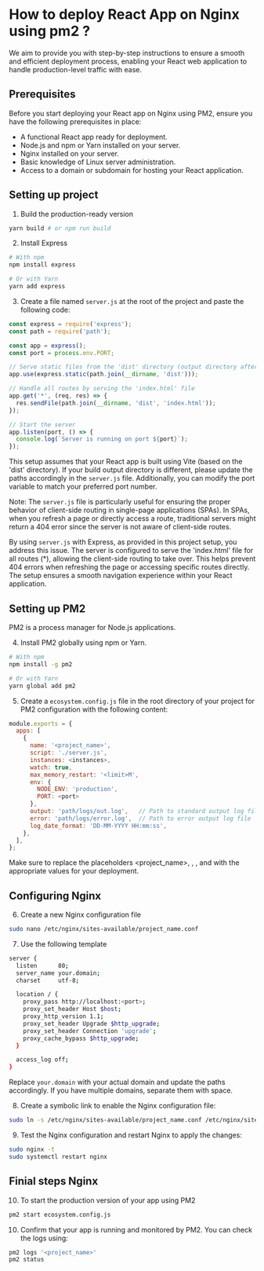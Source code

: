 # How to deploy React App on Nginx using pm2 ?

We aim to provide you with step-by-step instructions to ensure a smooth and efficient deployment process, enabling your React web application to handle production-level traffic with ease.

## Prerequisites

Before you start deploying your React app on Nginx using PM2, ensure you have the following prerequisites in place:

- A functional React app ready for deployment.
- Node.js and npm or Yarn installed on your server.
- Nginx installed on your server.
- Basic knowledge of Linux server administration.
- Access to a domain or subdomain for hosting your React application.

## Setting up project

1.  Build the production-ready version

```sh
yarn build # or npm run build
```

2. Install Express 

```sh
# With npm
npm install express

# Or with Yarn
yarn add express
```

3. Create a file named `server.js` at the root of the project and paste the following code:

```javascript
const express = require('express');
const path = require('path');

const app = express();
const port = process.env.PORT;

// Serve static files from the 'dist' directory (output directory after building the React app)
app.use(express.static(path.join(__dirname, 'dist')));

// Handle all routes by serving the 'index.html' file
app.get('*', (req, res) => {
  res.sendFile(path.join(__dirname, 'dist', 'index.html'));
});

// Start the server
app.listen(port, () => {
  console.log(`Server is running on port ${port}`);
});
```

This setup assumes that your React app is built using Vite (based on the 'dist' directory). If your build output directory is different, please update the paths accordingly in the `server.js` file. Additionally, you can modify the port variable to match your preferred port number.

Note:
The `server.js` file is particularly useful for ensuring the proper behavior of client-side routing in single-page applications (SPAs). In SPAs, when you refresh a page or directly access a route, traditional servers might return a 404 error since the server is not aware of client-side routes.

By using `server.js` with Express, as provided in this project setup, you address this issue. The server is configured to serve the 'index.html' file for all routes (*), allowing the client-side routing to take over. This helps prevent 404 errors when refreshing the page or accessing specific routes directly. The setup ensures a smooth navigation experience within your React application.

## Setting up PM2

PM2 is a process manager for Node.js applications. 

4. Install PM2 globally using npm or Yarn.

```sh
# With npm
npm install -g pm2

# Or with Yarn
yarn global add pm2
```

5. Create a `ecosystem.config.js` file in the root directory of your project for PM2 configuration with the following content:

```js
module.exports = {
  apps: [
    {
      name: '<project_name>',
      script: './server.js',
      instances: <instances>,
      watch: true,
      max_memory_restart: '<limit>M',
      env: {
        NODE_ENV: 'production',
        PORT: <port>
      },
      output: 'path/logs/out.log',   // Path to standard output log file
      error: 'path/logs/error.log',  // Path to error output log file
      log_date_format: 'DD-MM-YYYY HH:mm:ss',
    },
  ],
};
```

Make sure to replace the placeholders <project_name>, <instances>, <limit>, and <port> with the appropriate values for your deployment.

## Configuring Nginx

6. Create a new Nginx configuration file

```sh
sudo nano /etc/nginx/sites-available/project_name.conf
```

7. Use the following template

```sh
server {
  listen      80;
  server_name your.domain;
  charset     utf-8;

  location / {
    proxy_pass http://localhost:<port>;
    proxy_set_header Host $host;
    proxy_http_version 1.1;
    proxy_set_header Upgrade $http_upgrade;
    proxy_set_header Connection 'upgrade';
    proxy_cache_bypass $http_upgrade;
  }

  access_log off;
}
```
Replace `your.domain` with your actual domain and update the paths accordingly. If you have multiple domains, separate them with space.

8. Create a symbolic link to enable the Nginx configuration file:

```sh
sudo ln -s /etc/nginx/sites-available/project_name.conf /etc/nginx/sites-enabled/
```

9. Test the Nginx configuration and restart Nginx to apply the changes:

```sh
sudo nginx -t
sudo systemctl restart nginx
```

## Finial steps Nginx

10. To start the production version of your app using PM2

```sh
pm2 start ecosystem.config.js
```

10. Confirm that your app is running and monitored by PM2. You can check the logs using:

```sh
pm2 logs '<project_name>'
pm2 status 
```
